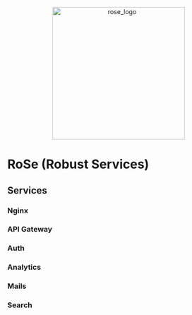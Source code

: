 <p align="center">
  <picture>
    <source media="(prefers-color-scheme: light)" srcset="https://raw.githubusercontent.com/vladdoroniuk/rose/main/images/logo.svg">
    <img width="300" height="300" alt="rose_logo" src="https://raw.githubusercontent.com/vladdoroniuk/rose/main/images/logo.svg">
  </picture>
</p>

# RoSe (Robust Services)

## Services

### Nginx

### API Gateway

### Auth

### Analytics

### Mails

### Search
